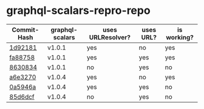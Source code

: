 # graphql-scalars-repro-repo

| Commit-Hash                                                                                                     | graphql-scalars | uses URLResolver? | uses URL? | is working? |
|-----------------------------------------------------------------------------------------------------------------|-----------------|-------------------|-----------|-------------|
| [1d92181](https://github.com/Ragyal/graphql-scalars-repro-repo/commit/1d921812820391849d91eef051e373305b09dde9) | v1.0.1          | yes               | no        | yes         |
| [fa88758](https://github.com/Ragyal/graphql-scalars-repro-repo/commit/fa8875884a08f5f9850c4d19f262465d3b790406) | v1.0.1          | yes               | yes       | yes         |
| [8630834](https://github.com/Ragyal/graphql-scalars-repro-repo/commit/86308342cbfcc5a3cf6569a9e07af48e51293ac7) | v1.0.1          | no                | yes       | no          |
| [a6e3270](https://github.com/Ragyal/graphql-scalars-repro-repo/commit/a6e3270ccc3eb03076c31b1d5e37baecdac9d355) | v1.0.4          | yes               | no        | yes         |
| [0a5946a](https://github.com/Ragyal/graphql-scalars-repro-repo/commit/0a5946a12e6f1de877a25cca2a934b087f017e1a) | v1.0.4          | yes               | yes       | no          |
| [85d6dcf](https://github.com/Ragyal/graphql-scalars-repro-repo/commit/85d6dcf1d4d92ea28c88842907789816c8351403) | v1.0.4          | no                | yes       | no          |
